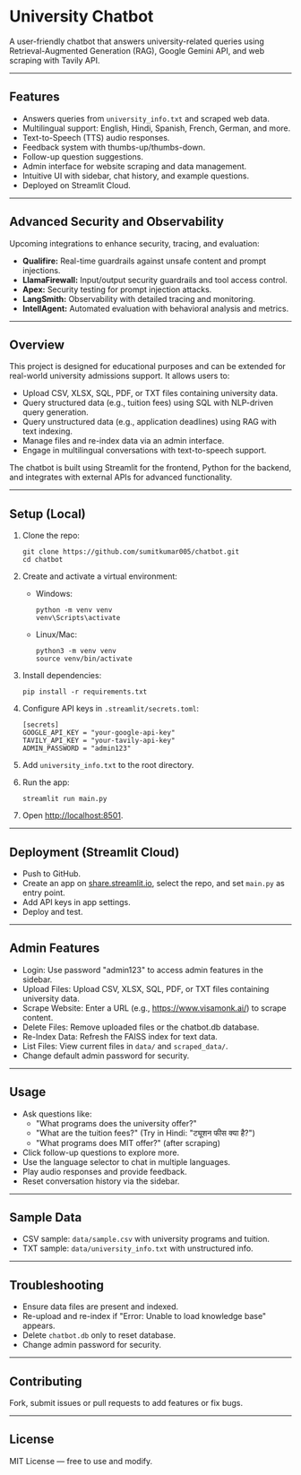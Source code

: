 # University Chatbot

A user-friendly chatbot that answers university-related queries using Retrieval-Augmented Generation (RAG), Google Gemini API, and web scraping with Tavily API.

---

## Features

- Answers queries from `university_info.txt` and scraped web data.
- Multilingual support: English, Hindi, Spanish, French, German, and more.
- Text-to-Speech (TTS) audio responses.
- Feedback system with thumbs-up/thumbs-down.
- Follow-up question suggestions.
- Admin interface for website scraping and data management.
- Intuitive UI with sidebar, chat history, and example questions.
- Deployed on Streamlit Cloud.

---

## Advanced Security and Observability

Upcoming integrations to enhance security, tracing, and evaluation:

- **Qualifire:** Real-time guardrails against unsafe content and prompt injections.
- **LlamaFirewall:** Input/output security guardrails and tool access control.
- **Apex:** Security testing for prompt injection attacks.
- **LangSmith:** Observability with detailed tracing and monitoring.
- **IntellAgent:** Automated evaluation with behavioral analysis and metrics.

---

## Overview

This project is designed for educational purposes and can be extended for real-world university admissions support. It allows users to:

- Upload CSV, XLSX, SQL, PDF, or TXT files containing university data.
- Query structured data (e.g., tuition fees) using SQL with NLP-driven query generation.
- Query unstructured data (e.g., application deadlines) using RAG with text indexing.
- Manage files and re-index data via an admin interface.
- Engage in multilingual conversations with text-to-speech support.

The chatbot is built using Streamlit for the frontend, Python for the backend, and integrates with external APIs for advanced functionality.

---

## Setup (Local)

1. Clone the repo:
   ```
   git clone https://github.com/sumitkumar005/chatbot.git
   cd chatbot
   ```

2. Create and activate a virtual environment:
   - Windows:
     ```
     python -m venv venv
     venv\Scripts\activate
     ```
   - Linux/Mac:
     ```
     python3 -m venv venv
     source venv/bin/activate
     ```

3. Install dependencies:
   ```
   pip install -r requirements.txt
   ```

4. Configure API keys in `.streamlit/secrets.toml`:
   ```
   [secrets]
   GOOGLE_API_KEY = "your-google-api-key"
   TAVILY_API_KEY = "your-tavily-api-key"
   ADMIN_PASSWORD = "admin123"
   ```

5. Add `university_info.txt` to the root directory.

6. Run the app:
   ```
   streamlit run main.py
   ```

7. Open [http://localhost:8501](http://localhost:8501).

---

## Deployment (Streamlit Cloud)

- Push to GitHub.
- Create an app on [share.streamlit.io](https://share.streamlit.io), select the repo, and set `main.py` as entry point.
- Add API keys in app settings.
- Deploy and test.

---

## Admin Features

- Login: Use password "admin123" to access admin features in the sidebar.
- Upload Files: Upload CSV, XLSX, SQL, PDF, or TXT files containing university data.
- Scrape Website: Enter a URL (e.g., https://www.visamonk.ai/) to scrape content.
- Delete Files: Remove uploaded files or the chatbot.db database.
- Re-Index Data: Refresh the FAISS index for text data.
- List Files: View current files in `data/` and `scraped_data/`.
- Change default admin password for security.

---

## Usage

- Ask questions like:
  - "What programs does the university offer?"
  - "What are the tuition fees?" (Try in Hindi: "ट्यूशन फीस क्या है?")
  - "What programs does MIT offer?" (after scraping)
- Click follow-up questions to explore more.
- Use the language selector to chat in multiple languages.
- Play audio responses and provide feedback.
- Reset conversation history via the sidebar.

---

## Sample Data

- CSV sample: `data/sample.csv` with university programs and tuition.
- TXT sample: `data/university_info.txt` with unstructured info.

---

## Troubleshooting

- Ensure data files are present and indexed.
- Re-upload and re-index if "Error: Unable to load knowledge base" appears.
- Delete `chatbot.db` only to reset database.
- Change admin password for security.

---

## Contributing

Fork, submit issues or pull requests to add features or fix bugs.

---

## License

MIT License — free to use and modify.

